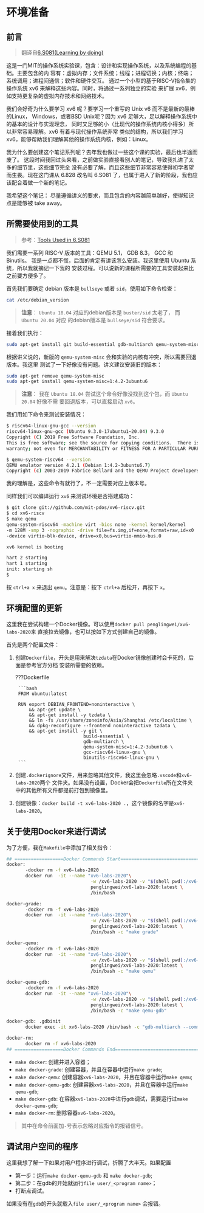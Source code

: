 # 环境准备

## 前言

> 翻译自[6.S081(Learning by doing)](https://pdos.csail.mit.edu/6.828/2020/overview.html)

这是一门MIT的操作系统实验课，包含：设计和实现操作系统，以及系统编程的基础。主要包含的内
容有：虚拟内存；文件系统；线程；进程切换；内核；终端；系统调用；进程间通信；软件和硬件交互。
通过一个小型的基于RISC-V指令集的操作系统 xv6 来解释这些内容。同时，将通过一系列独立的实验
来扩展 xv6，例如支持更复杂的虚拟内存技术和网络技术。

我们会好奇为什么要学习 xv6 呢？要学习一个重写的 Unix v6 而不是最新的最棒的Linux，
Windows，或者BSD Unix呢？因为 xv6 足够大，足以解释操作系统中的基本的设计与实现理念，
同时又足够的小（比现代的操作系统内核小得多）所以非常容易理解。xv6 有着与现代操作系统非常
类似的结构，所以我们学习 xv6，能够帮助我们理解其他的操作系统内核，例如：Linux。

我为什么要创建这个笔记系列呢？去年我也做过一些这个课的实验，最后也半途而废了。
这段时间我回过头来看，之前做实验直接看别人的笔记，导致我扎进了太多的细节里，这些细节完全
没有必要了解，而且这些细节非常容易使得初学者望而生畏。现在这门课从 6.828 改名叫 6.S081
了，也属于进入了新的阶段，我也应该配合着做一个新的笔记。

我希望这个笔记： 
尽量遵循讲义的要求，而且包含的内容越简单越好，使得知识点是能够被 take away。

## 所需要使用到的工具

> 参考：[Tools Used in 6.S081](https://pdos.csail.mit.edu/6.828/2020/tools.html)

我们需要一系列 RISC-V 版本的工具：QEMU 5.1， GDB 8.3， GCC 和 Binutils。
我是一点都不慌，后面的肯定有讲该怎么安装。我这里使用 Ubuntu 系统，所以我就摘记一下我的
安装过程。可以说新的课程所需要的工具安装起来比之前要方便多了。

首先我们要确定 debian 版本是 `bullseye` 或者 `sid`，使用如下命令检查：

```bash
cat /etc/debian_version
```

> **注意**： `Ubuntu 18.04` 对应的debian版本是 `buster/sid` 太老了， 而 `Ubuntu 20.04` 对应
的debian版本是 `bullseye/sid` 符合要求。

接着我们执行：

```bash
sudo apt-get install git build-essential gdb-multiarch qemu-system-misc gcc-riscv64-linux-gnu binutils-riscv64-linux-gnu 
```

根据讲义说的，新版的 `qemu-system-misc` 会和实验的内核有冲突，所以需要回退版本。我这里
测试了一下好像没有问题。讲义建议安装旧的版本：

```bash
sudo apt-get remove qemu-system-misc
sudo apt-get install qemu-system-misc=1:4.2-3ubuntu6
```

> **注意**： 我在 `Ubuntu 18.04` 尝试这个命令好像没找到这个包，而 `Ubuntu 20.04` 好像不需
要回退版本，可以直接启动 `xv6`。

我们用如下命令来测试安装情况：

```bash
$ riscv64-linux-gnu-gcc --version
riscv64-linux-gnu-gcc (Ubuntu 9.3.0-17ubuntu1~20.04) 9.3.0
Copyright (C) 2019 Free Software Foundation, Inc.
This is free software; see the source for copying conditions.  There is NO
warranty; not even for MERCHANTABILITY or FITNESS FOR A PARTICULAR PURPOSE.

$ qemu-system-riscv64 --version
QEMU emulator version 4.2.1 (Debian 1:4.2-3ubuntu6.7)
Copyright (c) 2003-2019 Fabrice Bellard and the QEMU Project developers
```

我的理解是，这些命令有就行了，不一定需要对应上版本号。

同样我们可以编译运行 `xv6` 来测试环境是否搭建成功：

```bash
$ git clone git://github.com/mit-pdos/xv6-riscv.git
$ cd xv6-riscv
$ make qemu
qemu-system-riscv64 -machine virt -bios none -kernel kernel/kernel 
-m 128M -smp 3 -nographic -drive file=fs.img,if=none,format=raw,id=x0 
-device virtio-blk-device, drive=x0,bus=virtio-mmio-bus.0

xv6 kernel is booting

hart 2 starting
hart 1 starting
init: starting sh
$
```

按 `ctrl+a x` 来退出 `qemu`。注意是：按下 `ctrl+a` 后松开，再按下 `x`。

## 环境配置的更新

这里我在尝试构建一个Docker镜像。可以使用`docker pull penglingwei/xv6-labs-2020`来
直接拉去镜像，也可以按如下方式创建自己的镜像。

首先是两个配置文件：

1. 创建`Dockerfile`，开头是用来解决`tzdata`在Docker镜像创建时会卡死的，后面是参考官方分档
   安装所需要的依赖。
   
    ???Dockerfile
        
        ```bash
        FROM ubuntu:latest 

        RUN export DEBIAN_FRONTEND=noninteractive \
            && apt-get update \
            && apt-get install -y tzdata \
            && ln -fs /usr/share/zoneinfo/Asia/Shanghai /etc/localtime \
            && dpkg-reconfigure --frontend noninteractive tzdata \
            && apt-get install -y git \
                                build-essential \
                                gdb-multiarch \
                                qemu-system-misc=1:4.2-3ubuntu6 \
                                gcc-riscv64-linux-gnu \
                                binutils-riscv64-linux-gnu \
        ```

2. 创建`.dockerignore`文件，用来忽略其他文件，我这里会忽略`.vscode`和`xv6-labs-2020`两个
   文件夹。如果没有设置，Docker会把`Dockerfile`所在文件夹中的其他所有文件都提前打包到镜像里。
3. 创建镜像：`docker build -t xv6-labs-2020 .`，这个镜像的名字是`xv6-labs-2020`。 


## 关于使用Docker来进行调试

为了方便，我在`Makefile`中添加了相关指令：

```bash
## ==================Docker Commands Start======================================
docker: 
       -docker rm -f xv6-labs-2020
       docker run  -it --name "xv6-labs-2020"\
                               -w /xv6-labs-2020 -v "$(shell pwd):/xv6-labs-2020" \
                               penglingwei/xv6-labs-2020:latest \
                               /bin/bash

docker-grade: 
       -docker rm -f xv6-labs-2020
       docker run  -it --name "xv6-labs-2020"\
                               -w /xv6-labs-2020 -v "$(shell pwd):/xv6-labs-2020" \
                               penglingwei/xv6-labs-2020:latest \
                               /bin/bash -c "make grade" 

docker-qemu: 
       -docker rm -f xv6-labs-2020
       docker run  -it --name "xv6-labs-2020"\
                               -w /xv6-labs-2020 -v "$(shell pwd):/xv6-labs-2020" \
                               penglingwei/xv6-labs-2020:latest \
                               /bin/bash -c "make qemu" 

docker-qemu-gdb: 
       -docker rm -f xv6-labs-2020
       docker run  -it --name "xv6-labs-2020"\
                               -w /xv6-labs-2020 -v "$(shell pwd):/xv6-labs-2020" \
                               penglingwei/xv6-labs-2020:latest \
                               /bin/bash -c "make qemu-gdb" 

docker-gdb: .gdbinit
       docker exec -it xv6-labs-2020 /bin/bash -c "gdb-multiarch --command .gdbinit"

docker-rm:
       docker rm -f xv6-labs-2020
## ==================Docker Commands End========================================
```

- `make docker`: 创建并进入容器；
- `make docker-grade`: 创建容器，并且在容器中运行`make grade`;
- `make docker-qemu`: 创建容器`xv6-labs-2020`，并且在容器中运行`make qemu`;
- `make docker-qemu-gdb`: 创建容器`xv6-labs-2020`，并且在容器中运行`make qemu-gdb`;
- `make docker-gdb`: 在容器`xv6-labs-2020`中进行`gdb`调试，需要运行过`make docker-qemu-gdb`;
- `make docker-rm`: 删除容器`xv6-labs-2020`。

> 其中在命令前面加`-`号表示忽略对应指令的报错信号。

## 调试用户空间的程序
这里我想了解一下如果对用户程序进行调试，折腾了大半天。如果配置

- 第一步：运行`make docker-qemu-gdb` 和 `make docker-gdb`;
- 第二步：在gdb的开始就运行`file user/_<program name>`；
- 打断点调试。

如果没有在`gdb`的开头就载入`file user/_<program name>` 会报错。